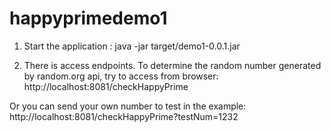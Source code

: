 # happyprimedemo1

1. Start the application :  java -jar target/demo1-0.0.1.jar

2. There is access endpoints. To determine the random number generated by random.org api, try to access from browser: http://localhost:8081/checkHappyPrime

Or you can send your own number to test in the example:  http://localhost:8081/checkHappyPrime?testNum=1232
